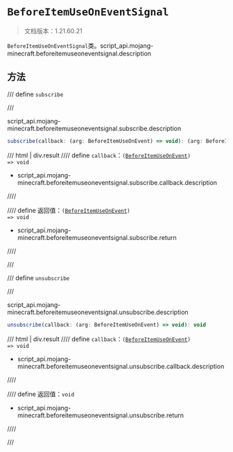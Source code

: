 # `BeforeItemUseOnEventSignal`

> 文档版本：1.21.60.21

`BeforeItemUseOnEventSignal`类。script_api.mojang-minecraft.beforeitemuseoneventsignal.description

## 方法

/// define
`subscribe`


///

script_api.mojang-minecraft.beforeitemuseoneventsignal.subscribe.description

```js
subscribe(callback: (arg: BeforeItemUseOnEvent) => void): (arg: BeforeItemUseOnEvent) => void
```

/// html | div.result
//// define
`callback`：<code>(<a href="../beforeitemuseonevent/">BeforeItemUseOnEvent</a>) =&gt; void</code>

- script_api.mojang-minecraft.beforeitemuseoneventsignal.subscribe.callback.description


////

//// define
返回值：<code>(<a href="../beforeitemuseonevent/">BeforeItemUseOnEvent</a>) =&gt; void</code>

- script_api.mojang-minecraft.beforeitemuseoneventsignal.subscribe.return


////

///


/// define
`unsubscribe`


///

script_api.mojang-minecraft.beforeitemuseoneventsignal.unsubscribe.description

```js
unsubscribe(callback: (arg: BeforeItemUseOnEvent) => void): void
```

/// html | div.result
//// define
`callback`：<code>(<a href="../beforeitemuseonevent/">BeforeItemUseOnEvent</a>) =&gt; void</code>

- script_api.mojang-minecraft.beforeitemuseoneventsignal.unsubscribe.callback.description


////

//// define
返回值：`void`

- script_api.mojang-minecraft.beforeitemuseoneventsignal.unsubscribe.return


////

///

